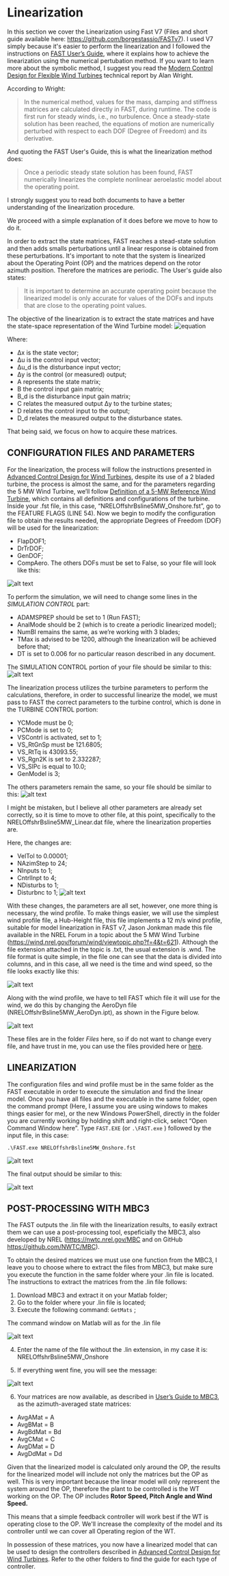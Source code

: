 # Linearization
In this section we cover the Linearization using Fast V7 (Files and short guide available here: https://github.com/borgestassio/FASTv7).
I used V7 simply because it's easier to perform the linearization and I followed the instructions on [FAST User’s Guide](https://drive.google.com/file/d/1d_-vRRK3sXlunf1I1tDmtSWUveed91gg/view), where it explains how to achieve the linearization using the numerical pertubation method.
If you want to learn more about the symbolic method, I suggest you read the [Modern Control Design for Flexible Wind Turbines](https://www.nrel.gov/docs/fy04osti/35816.pdf) technical report by Alan Wright.


According to Wright:

>In the numerical method, values for the mass, damping and stiffness matrices are calculated directly in FAST, during runtime. The code is first run for steady winds, i.e., no turbulence. Once a steady-state solution has been reached, the equations of motion are numerically perturbed with respect to each DOF (Degree of Freedom) and its derivative.
 
And quoting the FAST User's Guide, this is what the linearization method does:

>Once a periodic steady state solution has been found, FAST numerically linearizes the complete nonlinear aeroelastic model about the  operating point.

I strongly suggest you to read both documents to have a better understanding of the linearization procedure.

We proceed with a simple explanation of it does before we move to how to do it.

In order to extract the state matrices, FAST reaches a stead-state solution and then adds smalls perturbations until a linear response is obtained from these perturbations. It's important to note that the system is linearized about the Operating Point (OP) and the matrices depend on the rotor azimuth position. Therefore the matrices are periodic.
The User's guide also states:
>It is important to determine an accurate operating point because the linearized model is only accurate for values of the DOFs and inputs that are close to the operating point values.

The objective of the linearization is to extract the state matrices and have the state-space representation of the Wind Turbine model:
![equation](https://raw.githubusercontent.com/borgestassio/Wind-Turbine-Control/master/Linearization/images/eqn1.png "Eq1")

Where: 
* Δx is the state vector;
* Δu is the control input vector;
* Δu_d is the disturbance input vector;
* Δy is the control (or measured) output;
* A represents the state matrix;
* B the control input gain matrix;
* B_d is the disturbance input gain matrix;
* C relates the measured output  Δy to the turbine states;
* D relates the control input to the output;
* D_d relates the measured output to the disturbance states.

That being said, we focus on how to acquire these matrices.

## CONFIGURATION FILES AND PARAMETERS

For the linearization, the process will follow the instructions presented in [Advanced Control Design for
Wind Turbines](https://www.nrel.gov/docs/fy08osti/42437.pdf), despite its use of a 2 bladed turbine, the process is almost the same, and for the parameters regarding the 5 MW Wind Turbine, we’ll follow [Definition of a 5-MW Reference
Wind Turbine](https://www.nrel.gov/docs/fy09osti/38060.pdf), which contains all definitions and configurations of the turbine.
Inside your .fst file, in this case, “NRELOffshrBsline5MW_Onshore.fst”, go to the FEATURE FLAGS (LINE 54). Now we begin to modify the configuration file to obtain the results needed, the appropriate Degrees of Freedom (DOF) will be used for the linearization:
+ FlapDOF1;
+ DrTrDOF;
+ GenDOF;
+ CompAero.
The others DOFs must be set to False, so your file will look like this:

![alt text](https://raw.githubusercontent.com/borgestassio/Wind-Turbine-Control/master/Linearization/images/fst_linearization.png "Linear1")

To perform the simulation, we will need to change some lines in the *SIMULATION CONTROL* part:
+ ADAMSPREP should be set to 1 (Run FAST);
+ AnalMode should be 2 (which is to create a periodic linearized model);
+ NumBl remains the same, as we’re working with 3 blades;
+ TMax is advised to be 1200, although the linearization will be achieved before that;
+ DT is set to 0.006 for no particular reason described in any document.

The SIMULATION CONTROL portion of your file should be similar to this:
![alt text](https://raw.githubusercontent.com/borgestassio/Wind-Turbine-Control/master/Linearization/images/fst_linearization2.png "Linear2")



The linearization process utilizes the turbine parameters to perform the calculations, therefore, in order to successful linearize the model, we must pass to FAST the correct parameters to the turbine control, which is done in the TURBINE CONTROL portion:
+ YCMode must be 0;
+ PCMode is set to 0;
+ VSContrl is activated, set to 1;
+ VS_RtGnSp must be 121.6805;
+ VS_RtTq is 43093.55;
+ VS_Rgn2K is set to 2.332287;
+ VS_SlPc is equal to 10.0;
+ GenModel is 3;

The others parameters remain the same, so your file should be similar to this:
![alt text](https://raw.githubusercontent.com/borgestassio/Wind-Turbine-Control/master/Linearization/images/fst_linearization3.png "Linear3")

I might be mistaken, but I believe all other parameters are already set correctly, so it is time to move to other file, at this point, specifically to the NRELOffshrBsline5MW_Linear.dat file, where the linearization properties are.

Here, the changes are:
+ VelTol to 0.00001;
+ NAzimStep to 24;
+ NInputs to 1;
+ CntrlInpt to 4;
+ NDisturbs to 1;
+ Disturbnc to 1;
![alt text](https://raw.githubusercontent.com/borgestassio/Wind-Turbine-Control/master/Linearization/images/fst_linearization4.png "Linear4")


With these changes, the parameters are all set, however, one more thing is necessary, the wind profile. To make things easier, we will use the simplest wind profile file, a Hub-Height file, this file implements a 12 m/s wind profile, suitable for model linearization in FAST v7, Jason Jonkman made this file available in the NREL Forum in a topic about the 5 MW Wind Turbine (https://wind.nrel.gov/forum/wind/viewtopic.php?f=4&t=621). Although the file extension attached in the topic is .txt, the usual extension is .wnd.
The file format is quite simple, in the file one can see that the data is divided into columns, and in this case, all we need is the time and wind speed, so the file looks exactly like this: 

![alt text](https://raw.githubusercontent.com/borgestassio/Wind-Turbine-Control/master/Linearization/images/fst_linearization5.png "Linear5")

Along with the wind profile, we have to tell FAST which file it will use for the wind, we do this by changing the AeroDyn file (NRELOffshrBsline5MW_AeroDyn.ipt), as shown in the Figure below.


![alt text](https://raw.githubusercontent.com/borgestassio/Wind-Turbine-Control/master/Linearization/images/fst_linearization6.png "Linear6")

These files are in the folder *Files* here, so if do not want to change every file, and have trust in me, you can use the files provided here or [here](https://github.com/borgestassio/FASTv7).

##	LINEARIZATION

The configuration files and wind profile must be in the same folder as the FAST executable in order to execute the simulation and find the linear model.
Once you have all files and the executable in the same folder, open the command prompt (Here, I assume you are using windows to makes things easier for me), or the new Windows PowerShell, directly in the folder you are currently working by holding shift and right-click, select “Open Command Window here”.
Type `FAST.EXE` (or `.\FAST.exe` ) followed by the input file, in this case: 

`.\FAST.exe NRELOffshrBsline5MW_Onshore.fst`

![alt text](https://raw.githubusercontent.com/borgestassio/Wind-Turbine-Control/master/Linearization/images/fst_linearization7.png "Linear7")

The final output should be similar to this:

![alt text](https://raw.githubusercontent.com/borgestassio/Wind-Turbine-Control/master/Linearization/images/fst_linearization8.png "Linear8")


##	POST-PROCESSING WITH MBC3

The FAST outputs the .lin file with the linearization results, to easily extract them we can use a post-processing tool, espeficially the MBC3, also developed by NREL (https://nwtc.nrel.gov/MBC and on GitHub https://github.com/NWTC/MBC). 

To obtain the desired matrices we must use one function from the MBC3, I leave you to choose where to extract the files from MBC3, but make sure you execute the function in the same folder where your .lin file is located. The instructions to extract the matrices from the .lin file follows:

1.	Download MBC3 and extract it on your Matlab folder;
2.	Go to the folder where your .lin file is located;
3.	Execute the following command: `GetMats` ;

The command window on Matlab will as for the .lin file

![alt text](https://raw.githubusercontent.com/borgestassio/Wind-Turbine-Control/master/Linearization/images/fst_linearization9.png "Linear9")

4.	Enter the name of the file without the .lin extension, in my case it is: NRELOffshrBsline5MW_Onshore

5.	If everything went fine, you will see the message: 


![alt text](https://raw.githubusercontent.com/borgestassio/Wind-Turbine-Control/master/Linearization/images/fst_linearization10.png "Linear10")

6.	Your matrices are now available, as described in [User’s Guide to MBC3](https://www.nrel.gov/docs/fy10osti/44327.pdf), as the azimuth-averaged state matrices:
* AvgAMat = A 
* AvgBMat = B
* AvgBdMat = Bd
* AvgCMat = C
* AvgDMat = D
* AvgDdMat = Dd

Given that the linearized model is calculated only around the OP, the results for the linearized model will include not only the matrices but the OP as well. This is very important because the linear model will only represent the system around the OP, therefore the plant to be controlled is the WT working on the OP.
The OP includes **Rotor Speed, Pitch Angle and Wind Speed.**

This means that a simple feedback controller will work best if the WT is operating close to the OP. We'll increase the complexity of the model and its controller until we can cover all Operating region of the WT.


In possession of these matrices, you now have a linearized model that can be used to design the controllers described in [Advanced Control Design for Wind Turbines](https://www.nrel.gov/docs/fy08osti/42437.pdf). Refer to the other folders to find the guide for each type of controller.
